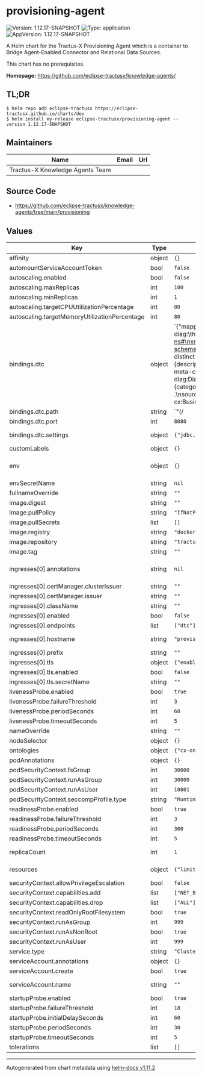 <!--
 * Copyright (c) 2022,2024 Contributors to the Eclipse Foundation
 *
 * See the NOTICE file(s) distributed with this work for additional
 * information regarding copyright ownership.
 *
 * This program and the accompanying materials are made available under the
 * terms of the Apache License, Version 2.0 which is available at
 * https://www.apache.org/licenses/LICENSE-2.0.
 *
 * Unless required by applicable law or agreed to in writing, software
 * distributed under the License is distributed on an "AS IS" BASIS, WITHOUT
 * WARRANTIES OR CONDITIONS OF ANY KIND, either express or implied. See the
 * License for the specific language governing permissions and limitations
 * under the License.
 *
 * SPDX-License-Identifier: Apache-2.0

-->

# provisioning-agent

![Version: 1.12.17-SNAPSHOT](https://img.shields.io/badge/Version-1.12.17--SNAPSHOT-informational?style=flat-square) ![Type: application](https://img.shields.io/badge/Type-application-informational?style=flat-square) ![AppVersion: 1.12.17-SNAPSHOT](https://img.shields.io/badge/AppVersion-1.12.17--SNAPSHOT-informational?style=flat-square)

A Helm chart for the Tractus-X Provisioning Agent which is a container to Bridge Agent-Enabled Connector and Relational Data Sources.

This chart has no prerequisites.

**Homepage:** <https://github.com/eclipse-tractusx/knowledge-agents/>

## TL;DR
```shell
$ helm repo add eclipse-tractusx https://eclipse-tractusx.github.io/charts/dev
$ helm install my-release eclipse-tractusx/provisioning-agent --version 1.12.17-SNAPSHOT
```

## Maintainers

| Name | Email | Url |
| ---- | ------ | --- |
| Tractus-X Knowledge Agents Team |  |  |

## Source Code

* <https://github.com/eclipse-tractusx/knowledge-agents/tree/main/provisioning>

## Values

| Key | Type | Default | Description |
|-----|------|---------|-------------|
| affinity | object | `{}` | [Affinity](https://kubernetes.io/docs/concepts/scheduling-eviction/assign-pod-node/#affinity-and-anti-affinity) constrains which nodes the Pod can be scheduled on based on node labels. |
| automountServiceAccountToken | bool | `false` | Whether to [automount kubernetes API credentials](https://kubernetes.io/docs/tasks/configure-pod-container/configure-service-account/#use-the-default-service-account-to-access-the-api-server) into the pod |
| autoscaling.enabled | bool | `false` | Enables [horizontal pod autoscaling](https://kubernetes.io/docs/tasks/run-application/horizontal-pod-autoscale/https://kubernetes.io/docs/tasks/run-application/horizontal-pod-autoscale/) |
| autoscaling.maxReplicas | int | `100` | Maximum replicas if resource consumption exceeds resource threshholds |
| autoscaling.minReplicas | int | `1` | Minimal replicas if resource consumption falls below resource threshholds |
| autoscaling.targetCPUUtilizationPercentage | int | `80` | targetAverageUtilization of cpu provided to a pod |
| autoscaling.targetMemoryUtilizationPercentage | int | `80` | targetAverageUtilization of memory provided to a pod |
| bindings.dtc | object | `{"mapping":"[PrefixDeclaration]\ncx:\t\t\thttps://w3id.org/catenax/ontology#\ncx-diag:\thttps://w3id.org/catenax/ontology/diagnosis#\nowl:\t\thttp://www.w3.org/2002/07/owl#\nrdf:\t\thttp://www.w3.org/1999/02/22-rdf-syntax-ns#\nxml:\t\thttp://www.w3.org/XML/1998/namespace\nxsd:\t\thttp://www.w3.org/2001/XMLSchema#\nobda:\t\thttps://w3id.org/obda/vocabulary#\nrdfs:\t\thttp://www.w3.org/2000/01/rdf-schema#\n\n[MappingDeclaration] @collection [[\nmappingId\tdtc-meta\ntarget\t\tcx:BusinessPartner/{bpnl} rdf:type cx:BusinessPartner ; cx:BPNL {bpnl}^^xsd:string .\nsource\t\tSELECT distinct \"bpnl\" FROM \"dtc\".\"meta\"\n\nmappingId\tdtc-content\ntarget\t\tcx-diag:DTC/{id} rdf:type cx-diag:DTC ; cx-diag:Code {code}^^xsd:string ; cx-diag:Description {description}^^xsd:string ; cx-diag:PossibleCauses {possible_causes}^^xsd:string ; cx-diag:Version {lock_version}^^xsd:long .\nsource\t\tSELECT * FROM \"dtc\".\"content\"\n\nmappingId\tdtc-meta-content\ntarget\t\tcx-diag:DTC/{id} cx:provisionedBy cx:BusinessPartner/{bpnl} .\nsource\t\tSELECT \"bpnl\",\"id\" FROM \"dtc\".\"content\"\n\nmappingId\tdtc-part\ntarget\t\tcx-diag:DiagnosedPart/{entityGuid} rdf:type cx-diag:DTCPart ; cx-diag:EnDenomination {enDenomination}^^xsd:string ; cx-diag:Classification {classification}^^xsd:string ; cx-diag:Category {category}^^xsd:string.\nsource\t\tSELECT * FROM \"dtc\".\"part\"\n\nmappingId\tdtc-part-content\ntarget\t\tcx-diag:DTC/{dtc_id} cx-diag:affects cx-diag:DiagnosedPart/{part_entityGuid} .\nsource\t\tSELECT \"part_entityGuid\",\"dtc_id\" FROM \"dtc\".\"content_part\"\n\nmappingId\tdtc-meta-part\ntarget\t\tcx-diag:DiagnosedPart/{entityGuid} cx:provisionedBy cx:BusinessPartner/{bpnl} .\nsource\t\tSELECT \"bpnl\",\"entityGuid\" FROM \"dtc\".\"part\"\n]]","ontology":"cx-ontology.xml","path":"(/|$)(.*)","port":8080,"settings":{"jdbc.driver":"org.h2.Driver","jdbc.url":"jdbc:h2:file:/opt/ontop/database/db;INIT=RUNSCRIPT FROM '/opt/ontop/data/dtc.sql'","ontop.cardinalityMode":"LOOSE"}}` | Diagnostic trouble codesample endpoint/binding, for disabling, simply put dtc: {} in your values.yaml |
| bindings.dtc.path | string | `"(/|$)(.*)"` | Potential Ingress Path |
| bindings.dtc.port | int | `8080` | Exposed Service Port for the binding |
| bindings.dtc.settings | object | `{"jdbc.driver":"org.h2.Driver","jdbc.url":"jdbc:h2:file:/opt/ontop/database/db;INIT=RUNSCRIPT FROM '/opt/ontop/data/dtc.sql'","ontop.cardinalityMode":"LOOSE"}` | Settings for the binding including JDBC backend connections and meta-data directives, you should use secret references when putting passwords here |
| customLabels | object | `{}` | Additional custom Labels to add |
| env | object | `{}` | Container environment variables e.g. for configuring [JAVA_TOOL_OPTIONS](https://docs.oracle.com/javase/8/docs/technotes/guides/troubleshoot/envvars002.html) Ex.:   JAVA_TOOL_OPTIONS: >     -Dhttp.proxyHost=proxy -Dhttp.proxyPort=80 -Dhttp.nonProxyHosts="localhost|127.*|[::1]" -Dhttps.proxyHost=proxy -Dhttps.proxyPort=443 |
| envSecretName | string | `nil` | [Kubernetes Secret Resource](https://kubernetes.io/docs/concepts/configuration/secret/) name to load environment variables from |
| fullnameOverride | string | `""` | Overrides the releases full name |
| image.digest | string | `""` | Overrides the image digest |
| image.pullPolicy | string | `"IfNotPresent"` |  |
| image.pullSecrets | list | `[]` |  |
| image.registry | string | `"docker.io/"` | target registry |
| image.repository | string | `"tractusx/provisioning-agent"` | Which derivate of agent to use |
| image.tag | string | `""` | Overrides the image tag whose default is the chart appVersion |
| ingresses[0].annotations | string | `nil` | Additional ingress annotations to add, for example when implementing more complex routings you may set { nginx.ingress.kubernetes.io/rewrite-target: /$2, nginx.ingress.kubernetes.io/use-regex: "true" } |
| ingresses[0].certManager.clusterIssuer | string | `""` | If preset enables certificate generation via cert-manager cluster-wide issuer |
| ingresses[0].certManager.issuer | string | `""` | If preset enables certificate generation via cert-manager namespace scoped issuer |
| ingresses[0].className | string | `""` | Defines the [ingress class](https://kubernetes.io/docs/concepts/services-networking/ingress/#ingress-class)  to use |
| ingresses[0].enabled | bool | `false` |  |
| ingresses[0].endpoints | list | `["dtc"]` | Agent endpoints exposed by this ingress resource |
| ingresses[0].hostname | string | `"provisioning-agent.local"` | The hostname to be used to precisely map incoming traffic onto the underlying network service |
| ingresses[0].prefix | string | `""` | Optional prefix that will be prepended to the paths of the endpoints |
| ingresses[0].tls | object | `{"enabled":false,"secretName":""}` | TLS [tls class](https://kubernetes.io/docs/concepts/services-networking/ingress/#tls) applied to the ingress resource |
| ingresses[0].tls.enabled | bool | `false` | Enables TLS on the ingress resource |
| ingresses[0].tls.secretName | string | `""` | If present overwrites the default secret name |
| livenessProbe.enabled | bool | `true` | Whether to enable kubernetes [liveness-probe](https://kubernetes.io/docs/tasks/configure-pod-container/configure-liveness-readiness-startup-probes/) |
| livenessProbe.failureThreshold | int | `3` | Minimum consecutive failures for the probe to be considered failed after having succeeded |
| livenessProbe.periodSeconds | int | `60` | Number of seconds each period lasts. |
| livenessProbe.timeoutSeconds | int | `5` | number of seconds until a timeout is assumed |
| nameOverride | string | `""` | Overrides the charts name |
| nodeSelector | object | `{}` | [Node-Selector](https://kubernetes.io/docs/concepts/scheduling-eviction/assign-pod-node/#nodeselector) to constrain the Pod to nodes with specific labels. |
| ontologies | object | `{"cx-ontology.ttl":"resources/cx-ontology.ttl","cx-ontology.xml":"resources/cx-ontology.xml"}` | Ontologies to be included |
| podAnnotations | object | `{}` | [Annotations](https://kubernetes.io/docs/concepts/overview/working-with-objects/annotations/) added to deployed [pods](https://kubernetes.io/docs/concepts/workloads/pods/) |
| podSecurityContext.fsGroup | int | `30000` | The owner for volumes and any files created within volumes will belong to this guid |
| podSecurityContext.runAsGroup | int | `30000` | Processes within a pod will belong to this guid |
| podSecurityContext.runAsUser | int | `10001` | Runs all processes within a pod with a special uid |
| podSecurityContext.seccompProfile.type | string | `"RuntimeDefault"` | Restrict a Container's Syscalls with seccomp |
| readinessProbe.enabled | bool | `true` | Whether to enable kubernetes readiness-probes |
| readinessProbe.failureThreshold | int | `3` | Minimum consecutive failures for the probe to be considered failed after having succeeded |
| readinessProbe.periodSeconds | int | `300` | Number of seconds each period lasts. |
| readinessProbe.timeoutSeconds | int | `5` | number of seconds until a timeout is assumed |
| replicaCount | int | `1` | Specifies how many replicas of a deployed pod shall be created during the deployment Note: If horizontal pod autoscaling is enabled this setting has no effect |
| resources | object | `{"limits":{"cpu":"500m","memory":"512Mi"},"requests":{"cpu":"500m","memory":"512Mi"}}` | [Resource management](https://kubernetes.io/docs/concepts/configuration/manage-resources-containers/) applied to the deployed pod We recommend using 50% of CPU and 0.5Gi of memory per exported endpoint |
| securityContext.allowPrivilegeEscalation | bool | `false` | Controls [Privilege Escalation](https://kubernetes.io/docs/concepts/security/pod-security-policy/#privilege-escalation) enabling setuid binaries changing the effective user ID |
| securityContext.capabilities.add | list | `["NET_BIND_SERVICE"]` | Specifies which capabilities to add to issue specialized syscalls |
| securityContext.capabilities.drop | list | `["ALL"]` | Specifies which capabilities to drop to reduce syscall attack surface |
| securityContext.readOnlyRootFilesystem | bool | `true` | Whether the root filesystem is mounted in read-only mode |
| securityContext.runAsGroup | int | `999` | The container's process will run with the specified uid |
| securityContext.runAsNonRoot | bool | `true` | Requires the container to run without root privileges |
| securityContext.runAsUser | int | `999` | The container's process will run with the specified uid |
| service.type | string | `"ClusterIP"` | [Service type](https://kubernetes.io/docs/concepts/services-networking/service/#publishing-services-service-types) to expose the running application on a set of Pods as a network service. |
| serviceAccount.annotations | object | `{}` | [Annotations](https://kubernetes.io/docs/concepts/overview/working-with-objects/annotations/) to add to the service account |
| serviceAccount.create | bool | `true` | Specifies whether a [service account](https://kubernetes.io/docs/tasks/configure-pod-container/configure-service-account/) should be created per release |
| serviceAccount.name | string | `""` | The name of the service account to use. If not set and create is true, a name is generated using the release's fullname template |
| startupProbe.enabled | bool | `true` | Whether to enable kubernetes startup-probes |
| startupProbe.failureThreshold | int | `18` | Minimum consecutive failures for the probe to be considered failed after having succeeded |
| startupProbe.initialDelaySeconds | int | `60` | Number of seconds after the container has started before liveness probes are initiated. |
| startupProbe.periodSeconds | int | `30` | Number of seconds each period lasts. |
| startupProbe.timeoutSeconds | int | `5` | number of seconds until a timeout is assumed |
| tolerations | list | `[]` | [Tolerations](https://kubernetes.io/docs/concepts/scheduling-eviction/taint-and-toleration/) are applied to Pods to schedule onto nodes with matching taints. |

----------------------------------------------
Autogenerated from chart metadata using [helm-docs v1.11.2](https://github.com/norwoodj/helm-docs/releases/v1.11.2)
